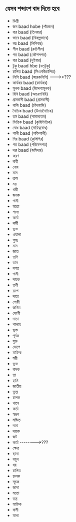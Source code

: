## যেসব শব্দাংশ  বাদ দিতে  হবে
- ডিগ্রী
- জন baad hobe (পাঁচজন)
- বার baad (তিনবার) 
- ভাবে baad (বিকল্পভাবে)
- বদ্ধ baad (লিপিবদ্ধ)
- শীল baad (রুচিশীল)
- গত baad (কৌশলগত)
- বার baad (দুইবার)
- টুকু baad hbe (যতটুকু)
- চালিত baad (সিএনজিচালিত)
- লিপি baad (স্মারকলিপি) --->>???
- কার্যকর baad (কার্যকর)
- মূলক baad (উদ্দেশ্যমূলক)
- বিধি baad (আচরণবিধি)
- গ্রামবাসী baad (গ্রামবাসী)
- বাজি baad (চাঁদাবাজি)
- নৈতিক baad (উদারনৈতিক)
- তম baad (সামান্যতম)
- ভিত্তিক baad (কৃষিভিত্তিক)
- বোধ baad (দায়িত্ববোধ)
- শালী baad (শক্তিশালী)
- গির baad (কুস্তিগির)
- গত baad (পরিবেশগত)
- দার baad (জমিদার)
- করণ
- বাহী
- বোধ
- মান
- ক্রম
- ময়
- ধারী
- জনক
- গামী
- মতো
- শালা
- কর্তা
- কর্মী
- ভুক্ত
- ওয়ালা
- গুচ্ছ
- মান
- জাত
- তলি
- তান
- বশত
- গামী
- দায়ক
- তলী
- রূপে 
- দাতা
- গোষ্ঠী
- জনিত
- ভোগী
- দাতা
- শালায়
- ভুক্ত
- পূর্বক
- যুক্ত
- যোগে
- মাফিক
- ময়ী
- ভুক্ত
- বাদক
- তা 
- হানি
- জাতীয়
- তুল্য
- চালক
- খানে
- কর্তা
- স্বরূপ
- মন্ডিত
- দানা
- দায়ক
- জট
- কর্তা  -------->???
- ক্ষেত্র
- ছানা
- বহুল
- ধর
- চালিত
- চালক
- সূচক
- জাদা
- মতো
- তন্ত্র
- মাফিক
- বাসী
- মালা
